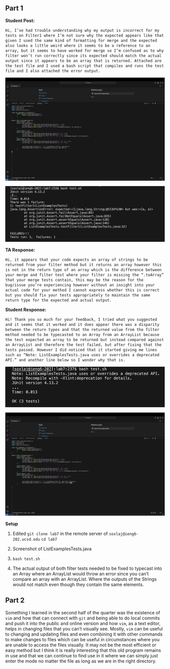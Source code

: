 ## Part 1

**Student Post:**

```
Hi, I’ve had trouble understanding why my output is incorrect for my tests on Filter1 where I’m not sure why the expected appears like that given I used the same kind of formatting for merge and the expected also looks a little weird where it seems to be a reference to an array, but it seems to have worked for merge so I’m confused as to why filter won’t run correctly since its expected should match the actual output since it appears to be an array that is returned. Attached are the test file and I used a bash script that compiles and runs the test file and I also attached the error output.
```
![Step4](screenshotLab5pt1.jpeg)

![Step4](screenshotLab5pt2.jpeg)

**TA Response:**
```
Hi, it appears that your code expects an array of strings to be returned from your filter method but it returns an array however this is not in the return type of an array which is the difference between your merge and filter test where your filter is missing the “.toArray” that your merge tests contain, this may be the reason for the bug/issue you’re experiencing however without an insight into your actual code for your method I cannot express whether this is correct but you should fix your tests appropriately to maintain the same return type for the expected and actual output.
```

**Student Response:**
```
Hi! Thank you so much for your feedback, I tried what you suggested and it seems that it worked and it does appear there was a disparity between the return types and that the returned value from the filter method needed to be typecasted to an Array from an ArrayList because the test expected an array to be returned but instead compared against an ArrayList and therefore the test failed, but after fixing that the tests passed. However I did noticed that it started giving me lines such as “Note: ListExamplesTests.java uses or overrides a deprecated API.” and another line below so I wonder why that is.
```
![Step4](screenshotLab5FixPt1.jpeg)

![Step4](screenshotLab5FixPt2.jpeg)

**Setup**


1) Edited `git clone lab7` in the remote server of `soxlaj@ieng6-202.ucsd.edu`
`cd lab7`

2) Screenshot of ListExamplesTests.java

3) `bash test.sh`

4) The actual output of both filter tests needed to be fixed to typecast into an Array where an ArrayList would throw an error since you can’t compare an array with an ArrayList. Where the outputs of the Strings would not match even though they contain the same elements. 


## Part 2
Something I learned in the second half of the quarter was the existence of `vim` and how that can connect with `git` and being able to do local commits and push it into the public and online version and how `vim`, as a text editor, helps in changing files that you can’t visually see. Mostly, `vim` can be useful to changing and updating files and even combining it with other commands to make changes to files which can be useful in circumstances where you are unable to access the files visually. It may not be the most efficient or easy method but I think it is really interesting that this old program remains in use and that we can continue to find use in it where we can simply just enter the mode no matter the file as long as we are in the right directory. 
